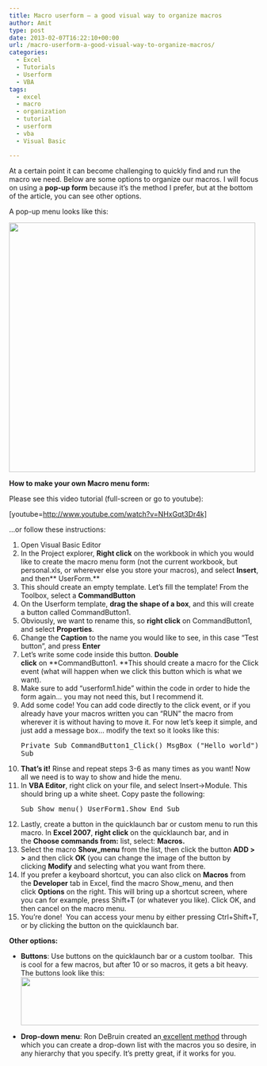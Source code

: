 ```yaml
---
title: Macro userform – a good visual way to organize macros
author: Amit
type: post
date: 2013-02-07T16:22:10+00:00
url: /macro-userform-a-good-visual-way-to-organize-macros/
categories:
  - Excel
  - Tutorials
  - Userform
  - VBA
tags:
  - excel
  - macro
  - organization
  - tutorial
  - userform
  - vba
  - Visual Basic

---
```

At a certain point it can become challenging to quickly find and run the macro we need. Below are some options to organize our macros. I will focus on using a **pop-up form** because it&#8217;s the method I prefer, but at the bottom of the article, you can see other options.

A pop-up menu looks like this:

[<img title="pop-up example" src="https://macrosforexcel.files.wordpress.com/2012/08/pop-up-example.jpg?resize=497%2C503" alt="" width="497" height="503" data-recalc-dims="1" />][1]

**How to make your own Macro menu form:**

Please see this video tutorial (full-screen or go to youtube):

[youtube=http://www.youtube.com/watch?v=NHxGqt3Dr4k]

&#8230;or follow these instructions:

  1. Open Visual Basic Editor
  2. In the Project explorer, **Right click** on the workbook in which you would like to create the macro menu form (not the current workbook, but personal.xls, or wherever else you store your macros), and select **Insert**, and then** UserForm.**
  3. This should create an empty template. Let&#8217;s fill the template! From the Toolbox, select a **CommandButton**
  4. On the Userform template, **drag the shape of a box**, and this will create a button called CommandButton1.
  5. Obviously, we want to rename this, so **right click** on CommandButton1, and select **Properties**.
  6. Change the **Caption** to the name you would like to see, in this case &#8220;Test button&#8221;, and press **Enter**
  7. Let&#8217;s write some code inside this button. **Double click** on **CommandButton1. **This should create a macro for the Click event (what will happen when we click this button which is what we want).
  8. Make sure to add &#8220;userform1.hide&#8221; within the code in order to hide the form again&#8230; you may not need this, but I recommend it.
  9. Add some code! You can add code directly to the click event, or if you already have your macros written you can &#8220;RUN&#8221; the macro from wherever it is without having to move it. For now let&#8217;s keep it simple, and just add a message box&#8230; modify the text so it looks like this: 
    <pre>Private Sub CommandButton1_Click()
    MsgBox ("Hello world")
End Sub
</pre>

 10. **That&#8217;s it!** Rinse and repeat steps 3-6 as many times as you want! Now all we need is to way to show and hide the menu.
 11. In **VBA Editor**, right click on your file, and select Insert->Module. This should bring up a white sheet. Copy paste the following: 
    <pre>Sub Show_menu()
 UserForm1.Show
End Sub
</pre>

 12. Lastly, create a button in the quicklaunch bar or custom menu to run this macro. In **Excel 2007**, **right click** on the quicklaunch bar, and in the **Choose commands from:** list, select: **Macros.**
 13. Select the macro **Show_menu** from the list, then click the button **ADD > >** and then click **OK** (you can change the image of the button by clicking **Modify** and selecting what you want from there.
 14. If you prefer a keyboard shortcut, you can also click on **Macros** from the **Developer** tab in Excel, find the macro Show_menu, and then click **Options** on the right. This will bring up a shortcut screen, where you can for example, press Shift+T (or whatever you like). Click OK, and then cancel on the macro menu.
 15. You&#8217;re done!  You can access your menu by either pressing Ctrl+Shift+T, or by clicking the button on the quicklaunch bar.

**Other options:**

  * **Buttons**: Use buttons on the quicklaunch bar or a custom toolbar.  This is cool for a few macros, but after 10 or so macros, it gets a bit heavy. The buttons look like this:[<img title="custom_buttons" src="https://macrosforexcel.files.wordpress.com/2012/08/custom_buttons.png?resize=497%2C97" alt="" width="497" height="97" data-recalc-dims="1" />][2]

  * **Drop-down menu**: Ron DeBruin created an<a title="Menu for favorite macros in Excel 2007-2010 (for one workbook)" href="http://www.rondebruin.nl/qat2.htm" target="_blank"> excellent method</a> through which you can create a drop-down list with the macros you so desire, in any hierarchy that you specify. It&#8217;s pretty great, if it works for you.

 [1]: https://macrosforexcel.files.wordpress.com/2012/08/pop-up-example.jpg?resize=497%2C503
 [2]: https://macrosforexcel.files.wordpress.com/2012/08/custom_buttons.png?resize=497%2C97